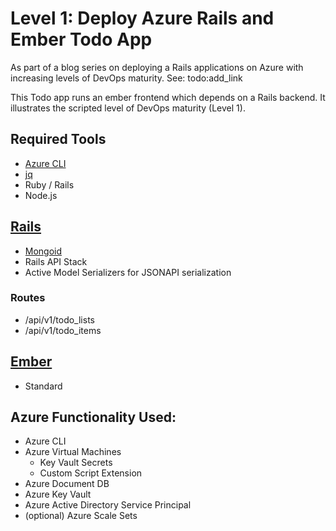 # Level 1: Deploy Azure Rails and Ember Todo App

As part of a blog series on deploying a Rails applications on Azure with increasing levels of DevOps maturity. 
See: todo:add_link

This Todo app runs an ember frontend which depends on a Rails backend. It illustrates the scripted level of 
DevOps maturity (Level 1).

## Required Tools
- [Azure CLI](https://docs.microsoft.com/en-us/cli/azure/install-azure-cli)
- [jq](https://stedolan.github.io/jq/)
- Ruby / Rails
- Node.js

## [Rails](./api-ruby)
- [Mongoid](https://github.com/mongodb/mongoid)
- Rails API Stack
- Active Model Serializers for JSONAPI serialization

### Routes
- /api/v1/todo_lists
- /api/v1/todo_items

## [Ember](./api-ruby/todo-ember)
- Standard

## Azure Functionality Used:
- Azure CLI
- Azure Virtual Machines
  - Key Vault Secrets
  - Custom Script Extension
- Azure Document DB
- Azure Key Vault
- Azure Active Directory Service Principal
- (optional) Azure Scale Sets